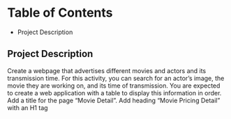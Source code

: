 # Table of Contents
* Project Description

## Project Description

Create a webpage that advertises different movies and actors and its transmission time.
For this activity, you can search for an actor’s image, the movie they are working on, and its time of transmission.
You are expected to create a web application with a table to display this information in order.
Add a title for the page “Movie Detail”.
Add heading “Movie Pricing Detail” with an H1 tag
